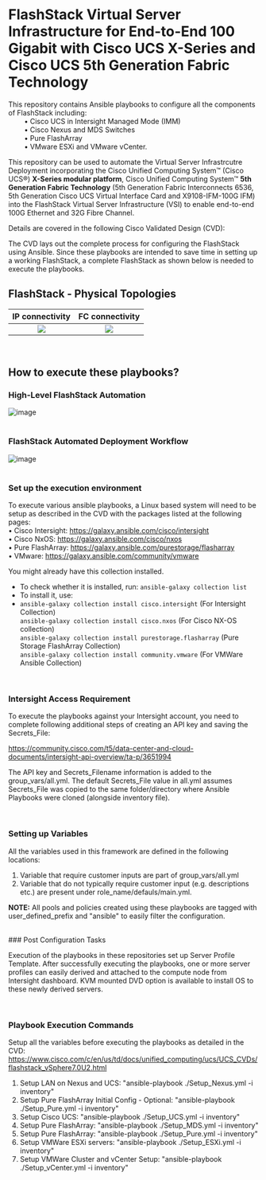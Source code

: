 # FlashStack Virtual Server Infrastructure for End-to-End 100 Gigabit with Cisco UCS X-Series and Cisco UCS 5th Generation Fabric Technology

This repository  contains Ansible playbooks to configure all the components of FlashStack including: <br />
&emsp;&emsp; •	 Cisco UCS in Intersight Managed Mode (IMM) <br />
&emsp;&emsp; •	 Cisco Nexus and MDS Switches <br />
&emsp;&emsp; •	 Pure FlashArray   <br />
&emsp;&emsp; •	 VMware ESXi and VMware vCenter.  <br />

This repository can be used to automate the Virtual Server Infrastrcutre Deployment incorporating the Cisco Unified Computing System™ (Cisco UCS®) **X-Series modular platform**, Cisco Unified Computing System™ **5th Generation Fabric Technology** (5th Generation Fabric Interconnects 6536, 5th Generation Cisco UCS Virtual Interface Card and X9108-IFM-100G IFM) into the FlashStack Virtual Server Infrastructure (VSI) to enable end-to-end 100G Ethernet and 32G Fibre Channel. 

Details are covered in the following Cisco Validated Design (CVD): 

The CVD lays out the complete process for configuring the FlashStack using Ansible. Since these playbooks are intended to save time in setting up a working FlashStack, a complete FlashStack as shown below is needed to execute the playbooks. 

## FlashStack - Physical Topologies

IP connectivity             |  FC connectivity
:-------------------------:|:-------------------------:
![](https://user-images.githubusercontent.com/25094641/190374265-daef542b-cdc6-40f6-9c7a-6cf76f99bbe2.jpg)  |  ![](https://user-images.githubusercontent.com/25094641/190374304-b505b0e6-1011-4312-aca8-3d729d7fa1c4.jpg)

<br />

## How to execute these playbooks?

### High-Level FlashStack Automation

![image](https://user-images.githubusercontent.com/3585414/144472418-e5559aad-88bc-4ceb-a10c-c25f4fab8a53.png)
<br />
<br />


###  FlashStack Automated Deployment Workflow

![image](https://user-images.githubusercontent.com/3585414/144469881-a647e3fa-f48e-411c-b13c-822bfb9a15ea.png)
<br />
<br />


### Set up the execution environment
To execute various ansible playbooks, a Linux based system will need to be setup as described in the CVD with the packages listed at the following pages: <br />
 •	Cisco Intersight: https://galaxy.ansible.com/cisco/intersight <br />
 •	Cisco NxOS: https://galaxy.ansible.com/cisco/nxos <br />
 •	Pure FlashArray: https://galaxy.ansible.com/purestorage/flasharray <br />
 •	VMware: https://galaxy.ansible.com/community/vmware <br />
 
 You might already have this collection installed. 

- To check whether it is installed, run: `ansible-galaxy collection list`
- To install it, use: <br />
- `ansible-galaxy collection install cisco.intersight` (For Intersight Collection) <br />
`ansible-galaxy collection install cisco.nxos` (For Cisco NX-OS collection)  <br /> 
`ansible-galaxy collection install purestorage.flasharray` (Pure Storage FlashArray Collection) <br />
`ansible-galaxy collection install community.vmware` (For VMWare Ansible Collection) <br />
 
<br />

### Intersight Access Requirement

To execute the playbooks against your Intersight account, you need to complete following additional steps of creating an API key and saving the Secrets_File:

https://community.cisco.com/t5/data-center-and-cloud-documents/intersight-api-overview/ta-p/3651994

The API key and Secrets_Filename information is added to the group_vars/all.yml. The default Secrets_File value in all.yml assumes Secrets_File was copied to the same folder/directory where Ansible Playbooks were cloned (alongside inventory file).
 
<br />

### Setting up Variables

All the variables used in this framework are defined in the following locations:

1. Variable that require customer inputs are part of group_vars/all.yml
2. Variable that do not typically require customer input (e.g. descriptions etc.) are present under role_name/defauls/main.yml.

**NOTE:** All pools and policies created using these playbooks are tagged with user_defined_prefix and "ansible" to easily filter the configuration.

<br />
### Post Configuration Tasks

Execution of the playbooks in these repositories set up Server Profile Template. After successfully executing the playbooks, one or more server profiles can easily derived and attached to the compute node from Intersight dashboard. KVM mounted DVD option is available to install OS to these newly derived servers.


<br />

### Playbook Execution Commands
Setup all the variables before executing the playbooks as detailed in the CVD: https://www.cisco.com/c/en/us/td/docs/unified_computing/ucs/UCS_CVDs/flashstack_vSphere7.0U2.html

1.	Setup LAN on Nexus and UCS: "ansible-playbook ./Setup_Nexus.yml -i inventory"
2.	Setup Pure FlashArray Initial Config - Optional: "ansible-playbook ./Setup_Pure.yml -i inventory"
3.	Setup Cisco UCS: "ansible-playbook ./Setup_UCS.yml -i inventory"
4.	Setup Pure FlashArray: "ansible-playbook ./Setup_MDS.yml -i inventory"
5.	Setup Pure FlashArray: "ansible-playbook ./Setup_Pure.yml -i inventory"
6.	Setup VMWare ESXi servers: "ansible-playbook ./Setup_ESXi.yml -i inventory"
7.	Setup VMWare Cluster and vCenter Setup: "ansible-playbook ./Setup_vCenter.yml -i inventory"	
